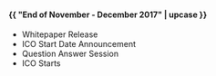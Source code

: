 #### {{ "End of November - December 2017" | upcase }}

* Whitepaper Release
* ICO Start Date Announcement
* Question Answer Session
* ICO Starts
